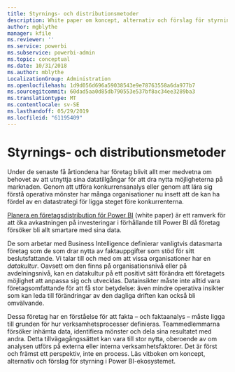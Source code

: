```yaml
---
title: Styrnings- och distributionsmetoder
description: White paper om koncept, alternativ och förslag för styrning i Power BI-ekosystemet.
author: mgblythe
manager: kfile
ms.reviewer: ''
ms.service: powerbi
ms.subservice: powerbi-admin
ms.topic: conceptual
ms.date: 10/31/2018
ms.author: mblythe
LocalizationGroup: Administration
ms.openlocfilehash: 1d9d056d696a59038543e9e78763558a6da977b7
ms.sourcegitcommit: 60dad5aa0d85db790553e537bf8ac34ee3289ba3
ms.translationtype: MT
ms.contentlocale: sv-SE
ms.lasthandoff: 05/29/2019
ms.locfileid: "61195409"
---
```

# <a name="governance-and-deployment-approaches"></a>Styrnings- och distributionsmetoder

Under de senaste få årtiondena har företag blivit allt mer medvetna om behovet av att utnyttja sina datatillgångar för att dra nytta möjligheterna på marknaden. Genom att utföra konkurrensanalys eller genom att lära sig förstå operativa mönster har många organisationer nu insett att de kan ha fördel av en datastrategi för ligga steget före konkurrenterna.  

[Planera en företagsdistribution för Power BI](https://go.microsoft.com/fwlink/?linkid=2057861) (white paper) är ett ramverk för att öka avkastningen på investeringar i förhållande till Power BI då företag försöker bli allt smartare med sina data.

De som arbetar med Business Intelligence definierar vanligtvis datasmarta företag som de som drar nytta av faktauppgifter som stöd för sitt beslutsfattande.  Vi talar till och med om att vissa organisationer har en *datakultur*. Oavsett om den finns på organisationsnivå eller på avdelningsnivå, kan en datakultur på ett positivt sätt förändra ett företagets möjlighet att anpassa sig och utvecklas.  Datainsikter måste inte alltid vara företagsomfattande för att få stor betydelse: även mindre operativa insikter som kan leda till förändringar av den dagliga driften kan också bli omvälvande.

Dessa företag har en förståelse för att fakta – och faktaanalys – måste ligga till grunden för hur verksamhetsprocesser definieras. Teammedlemmarna försöker inhämta data, identifiera mönster och dela sina resultatet med andra. Detta tillvägagångssättet kan vara till stor nytta, oberoende av om analysen utförs på externa eller interna verksamhetsfaktorer. Det är först och främst ett perspektiv, inte en process. Läs vitboken om koncept, alternativ och förslag för styrning i Power BI-ekosystemet.